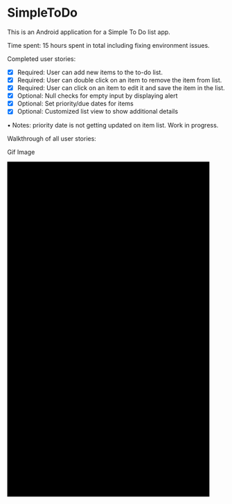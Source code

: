 SimpleToDo
==========

This is an Android application for a Simple To Do list app.

Time spent: 15 hours spent in total including fixing environment issues.

Completed user stories:
- [x] Required: User can add new items to the to-do list.
- [x] Required: User can double click on an item to remove the item from list.
- [x] Required: User can click on an item to edit it and save the item in the list.
- [x] Optional: Null checks for empty input by displaying alert
- [x] Optional: Set priority/due dates for items
- [x] Optional: Customized list view to show additional details

•	Notes: priority date is not getting updated on item list. Work in progress.

Walkthrough of all user stories:

Gif Image


![Alt Text](simpleTo-DoList.gif)
